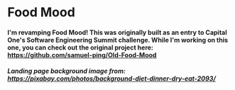 # Food Mood

#### I'm revamping Food Mood! This was originally built as an entry to Capital One's Software Engineering Summit challenge. While I'm working on this one, you can check out the original project here: https://github.com/samuel-ping/Old-Food-Mood

##### Landing page background image from: https://pixabay.com/photos/background-diet-dinner-dry-eat-2093/
